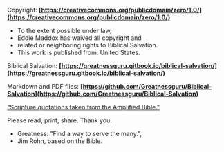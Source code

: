 Copyright:
**[https://creativecommons.org/publicdomain/zero/1.0/](https://creativecommons.org/publicdomain/zero/1.0/)**
- To the extent possible under law,
- Eddie Maddox has waived all copyright and
- related or neighboring rights to Biblical Salvation.
- This work is published from: United States.

Biblical Salvation:
**[https://greatnessguru.gitbook.io/biblical-salvation/](https://greatnessguru.gitbook.io/biblical-salvation/)**

Markdown and PDF files:
**[https://github.com/Greatnessguru/Biblical-Salvation](https://github.com/Greatnessguru/Biblical-Salvation)**

[“Scripture quotations taken from the Amplified Bible."](http://www.Lockman.org/)

Please read, print, share. Thank you.

- Greatness: "Find a way to serve the many.",
- Jim Rohn, based on the Bible.
